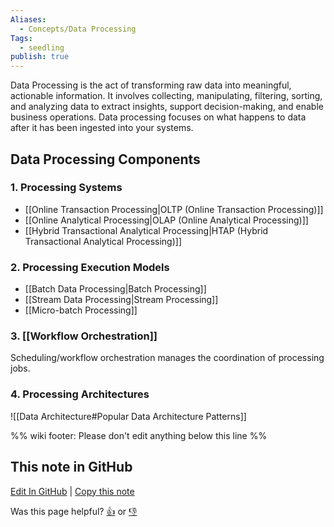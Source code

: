 ```yaml
---
Aliases:
  - Concepts/Data Processing
Tags:
  - seedling
publish: true
---
```


Data Processing is the act of transforming raw data into meaningful, actionable information. It involves collecting, manipulating, filtering, sorting, and analyzing data to extract insights, support decision-making, and enable business operations. Data processing focuses on what happens to data after it has been ingested into your systems.

## Data Processing Components

### 1. Processing Systems

- [[Online Transaction Processing|OLTP (Online Transaction Processing)]]
- [[Online Analytical Processing|OLAP (Online Analytical Processing)]]
- [[Hybrid Transactional Analytical Processing|HTAP (Hybrid Transactional Analytical Processing)]]

### 2. Processing Execution Models

- [[Batch Data Processing|Batch Processing]]
- [[Stream Data Processing|Stream Processing]]
- [[Micro-batch Processing]]

### 3. [[Workflow Orchestration]]

Scheduling/workflow orchestration manages the coordination of processing jobs.

### 4. Processing Architectures

![[Data Architecture#Popular Data Architecture Patterns]]

%% wiki footer: Please don't edit anything below this line %%

## This note in GitHub

<span class="git-footer">[Edit In GitHub](https://github.dev/data-engineering-community/data-engineering-wiki/blob/main/Concepts/Data%20Processing/Data%20Processing.md "git-hub-edit-note") | [Copy this note](https://raw.githubusercontent.com/data-engineering-community/data-engineering-wiki/main/Concepts/Data%20Processing/Data%20Processing.md "git-hub-copy-note")</span>

<span class="git-footer">Was this page helpful?
[👍](https://tally.so/r/mOaxjk?rating=Yes&url=https://dataengineering.wiki/Concepts/Data%20Processing/Data%20Processing) or [👎](https://tally.so/r/mOaxjk?rating=No&url=https://dataengineering.wiki/Concepts/Data%20Processing/Data%20Processing)</span>
